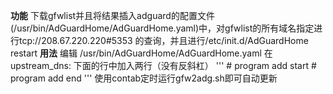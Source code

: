 **功能**
下载gfwlist并且将结果插入adguard的配置文件(/usr/bin/AdGuardHome/AdGuardHome.yaml)中，对gfwlist的所有域名指定进行tcp://208.67.220.220#5353 的查询，并且进行/etc/init.d/AdGuardHome restart
**用法**
编辑 /usr/bin/AdGuardHome/AdGuardHome.yaml 在upstream_dns: 下面的行中加入两行（没有反斜杠）
'''
\# program add start
\# program add end
'''
使用contab定时运行gfw2adg.sh即可自动更新